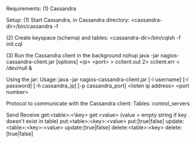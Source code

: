 Requirements:
(1) Cassandra

Setup:
(1) Start Cassandra, in Cassandra directory:
	\<cassandra-dir\>/bin/cassandra -f
	
(2) Create keyspace (schema) and tables:
	\<cassandra-dir\>/bin/cqlsh -f init.cql
	
(3) Run the Cassandra client in the background
	nohup java -jar nagios-cassandra-client.jar [options] \<ip\> \<port\> > cclient.out 2> cclient.err < /dev/null &

Using the jar:
Usage: java -jar nagios-cassandra-client.jar [-l username] [-i password] [-h cassandra_ip] [-p cassandra_port] \<listen ip address\> \<port number\>

Protocol to communicate with the Cassandra client:
Tables:
control_servers

Send							Receive
get:\<table\>:<\key\>				get:\<value\>			(value = empty string if key doesn't exist in table)
put:\<table\>:\<key\>:\<value\>		put:[true|false]
update:\<table\>:\<key\>:\<value\>	update:[true|false]
delete:\<table\>:\<key\>			delete:[true|false]

